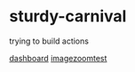 # sturdy-carnival
trying to build actions

[dashboard](./dashboard.html)
[imagezoomtest](/imagezoomtest/zoom.htm)

